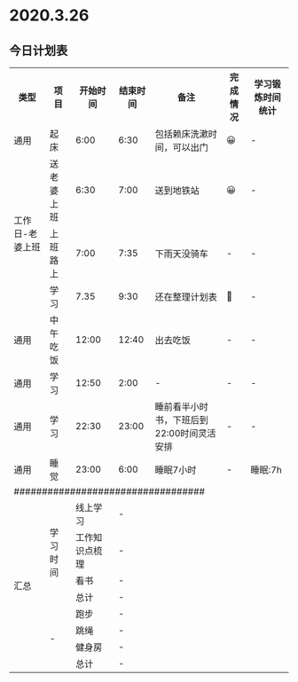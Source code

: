 # 2020.3.26

## 今日计划表
<table>
    <tr>
        <th>类型</th>
        <th>项目</th>
        <th>开始时间</th>
        <th>结束时间</th>
        <th>备注</th>
        <th>完成情况</th>
        <th>学习锻炼时间统计</th>
    </tr>
    <tr>
        <td>通用</td>
        <td>起床</td>
        <td>6:00</td>
        <td>6:30</td>
        <td>包括赖床洗漱时间，可以出门</td>
        <td>😀</td>
        <td>-</td>
    </tr>
    <tr>
        <td rowspan="4">工作日-老婆上班</td>
    </tr>
    <tr>
        <td>送老婆上班</td>
        <td>6:30</td>
        <td>7:00</td>
        <td>送到地铁站</td>
        <td>😀</td>
        <td>-</td>
    </tr>
    <tr>
        <td>上班路上</td>
        <td>7:00</td>
        <td>7:35</td>
        <td>下雨天没骑车</td>
        <td>-</td>
        <td>-</td>
    </tr>
    <tr>
        <td>学习</td>
        <td>7.35</td>
        <td>9:30</td>
        <td>还在整理计划表</td>
        <td>🥺</td>
        <td>-</td>
    </tr>
    <tr>
        <td>通用</td>
        <td>中午吃饭</td>
        <td>12:00</td>
        <td>12:40</td>
        <td>出去吃饭</td>
        <td>-</td>
        <td>-</td>
    </tr>
    <tr>
        <td>通用</td>
        <td>学习</td>
        <td>12:50</td>
        <td>2:00</td>
        <td>-</td>
        <td>-</td>
        <td>-</td>
    </tr>
    <tr>
        <td>通用</td>
        <td>学习</td>
        <td>22:30</td>
        <td>23:00</td>
        <td>睡前看半小时书，下班后到22:00时间灵活安排</td>
        <td>-</td>
        <td>-</td>
    </tr>
    <tr>
        <td>通用</td>
        <td>睡觉</td>
        <td>23:00</td>
        <td>6:00</td>
        <td>睡眠7小时</td>
        <td>-</td>
        <td>睡眠:7h</td>
    </tr>
    <tr>
        <td colspan="7">##################################</td>
    <tr>
    <tr>
        <td rowspan="11">汇总</td>
    </tr>
    <tr>
        <td rowspan="5">学习时间</td>
    </tr>
    <tr>
        <td>线上学习</td>
        <td colspan="4">-</td>
    </tr>
    <tr>
        <td>工作知识点梳理</td>
        <td colspan="4">-</td>
    </tr>
    <tr>
        <td>看书</td>
        <td colspan="4">-</td>
    </tr>
    <tr>
        <td>总计</td>
        <td colspan="4">-</td>
    </tr>
    <tr>
        <td rowspan="5">-</td>
    </tr>
    <tr>
        <td>跑步</td>
        <td colspan="4">-</td>
    </tr>
    <tr>
        <td>跳绳</td>
        <td colspan="4">-</td>
    </tr>
    <tr>
        <td>健身房</td>
        <td colspan="4">-</td>
    </tr>
    <tr>
        <td>总计</td>
        <td colspan="4">-</td>
    </tr>
</table>